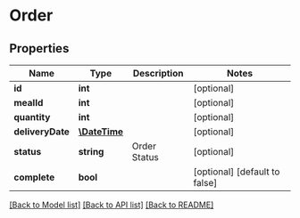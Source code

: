# Order

## Properties
Name | Type | Description | Notes
------------ | ------------- | ------------- | -------------
**id** | **int** |  | [optional] 
**mealId** | **int** |  | [optional] 
**quantity** | **int** |  | [optional] 
**deliveryDate** | [**\DateTime**](\DateTime.md) |  | [optional] 
**status** | **string** | Order Status | [optional] 
**complete** | **bool** |  | [optional] [default to false]

[[Back to Model list]](../README.md#documentation-for-models) [[Back to API list]](../README.md#documentation-for-api-endpoints) [[Back to README]](../README.md)


